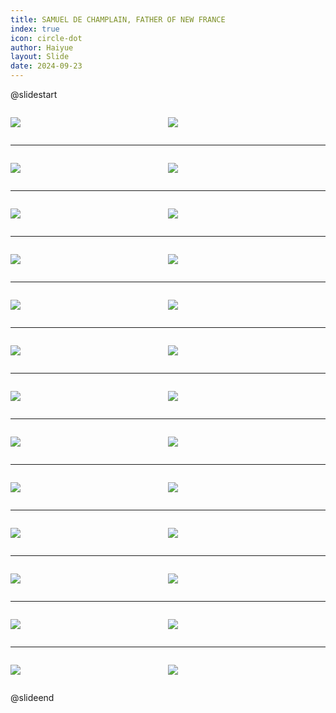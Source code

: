 ```yaml
---
title: SAMUEL DE CHAMPLAIN, FATHER OF NEW FRANCE
index: true
icon: circle-dot
author: Haiyue
layout: Slide
date: 2024-09-23
---
```

 
@slidestart

<div style="display:flex">
<div style="flex:1">

![](/reading/english/Level-Y/SAMUEL%20DE%20CHAMPLAIN,%20FATHER%20OF%20NEW%20FRANCE/001.webp)
</div>
<div style="flex:1">

![](/reading/english/Level-Y/SAMUEL%20DE%20CHAMPLAIN,%20FATHER%20OF%20NEW%20FRANCE/002.webp)
</div>
</div>

---

<div style="display:flex">
<div style="flex:1">

![](/reading/english/Level-Y/SAMUEL%20DE%20CHAMPLAIN,%20FATHER%20OF%20NEW%20FRANCE/003.webp)
</div>
<div style="flex:1">

![](/reading/english/Level-Y/SAMUEL%20DE%20CHAMPLAIN,%20FATHER%20OF%20NEW%20FRANCE/004.webp)
</div>
</div>

---

<div style="display:flex">
<div style="flex:1">

![](/reading/english/Level-Y/SAMUEL%20DE%20CHAMPLAIN,%20FATHER%20OF%20NEW%20FRANCE/005.webp)
</div>
<div style="flex:1">

![](/reading/english/Level-Y/SAMUEL%20DE%20CHAMPLAIN,%20FATHER%20OF%20NEW%20FRANCE/006.webp)
</div>
</div>

---

<div style="display:flex">
<div style="flex:1">

![](/reading/english/Level-Y/SAMUEL%20DE%20CHAMPLAIN,%20FATHER%20OF%20NEW%20FRANCE/007.webp)
</div>
<div style="flex:1">

![](/reading/english/Level-Y/SAMUEL%20DE%20CHAMPLAIN,%20FATHER%20OF%20NEW%20FRANCE/008.webp)
</div>
</div>

---

<div style="display:flex">
<div style="flex:1">

![](/reading/english/Level-Y/SAMUEL%20DE%20CHAMPLAIN,%20FATHER%20OF%20NEW%20FRANCE/009.webp)
</div>
<div style="flex:1">

![](/reading/english/Level-Y/SAMUEL%20DE%20CHAMPLAIN,%20FATHER%20OF%20NEW%20FRANCE/010.webp)
</div>
</div>

---

<div style="display:flex">
<div style="flex:1">

![](/reading/english/Level-Y/SAMUEL%20DE%20CHAMPLAIN,%20FATHER%20OF%20NEW%20FRANCE/011.webp)
</div>
<div style="flex:1">

![](/reading/english/Level-Y/SAMUEL%20DE%20CHAMPLAIN,%20FATHER%20OF%20NEW%20FRANCE/012.webp)
</div>
</div>

---

<div style="display:flex">
<div style="flex:1">

![](/reading/english/Level-Y/SAMUEL%20DE%20CHAMPLAIN,%20FATHER%20OF%20NEW%20FRANCE/013.webp)
</div>
<div style="flex:1">

![](/reading/english/Level-Y/SAMUEL%20DE%20CHAMPLAIN,%20FATHER%20OF%20NEW%20FRANCE/014.webp)
</div>
</div>

---

<div style="display:flex">
<div style="flex:1">

![](/reading/english/Level-Y/SAMUEL%20DE%20CHAMPLAIN,%20FATHER%20OF%20NEW%20FRANCE/015.webp)
</div>
<div style="flex:1">

![](/reading/english/Level-Y/SAMUEL%20DE%20CHAMPLAIN,%20FATHER%20OF%20NEW%20FRANCE/016.webp)
</div>
</div>

---

<div style="display:flex">
<div style="flex:1">

![](/reading/english/Level-Y/SAMUEL%20DE%20CHAMPLAIN,%20FATHER%20OF%20NEW%20FRANCE/017.webp)
</div>
<div style="flex:1">

![](/reading/english/Level-Y/SAMUEL%20DE%20CHAMPLAIN,%20FATHER%20OF%20NEW%20FRANCE/018.webp)
</div>
</div>

---

<div style="display:flex">
<div style="flex:1">

![](/reading/english/Level-Y/SAMUEL%20DE%20CHAMPLAIN,%20FATHER%20OF%20NEW%20FRANCE/019.webp)
</div>
<div style="flex:1">

![](/reading/english/Level-Y/SAMUEL%20DE%20CHAMPLAIN,%20FATHER%20OF%20NEW%20FRANCE/020.webp)
</div>
</div>

---

<div style="display:flex">
<div style="flex:1">

![](/reading/english/Level-Y/SAMUEL%20DE%20CHAMPLAIN,%20FATHER%20OF%20NEW%20FRANCE/021.webp)
</div>
<div style="flex:1">

![](/reading/english/Level-Y/SAMUEL%20DE%20CHAMPLAIN,%20FATHER%20OF%20NEW%20FRANCE/022.webp)
</div>
</div>

---

<div style="display:flex">
<div style="flex:1">

![](/reading/english/Level-Y/SAMUEL%20DE%20CHAMPLAIN,%20FATHER%20OF%20NEW%20FRANCE/023.webp)
</div>
<div style="flex:1">

![](/reading/english/Level-Y/SAMUEL%20DE%20CHAMPLAIN,%20FATHER%20OF%20NEW%20FRANCE/024.webp)
</div>
</div>

---

<div style="display:flex">
<div style="flex:1">

![](/reading/english/Level-Y/SAMUEL%20DE%20CHAMPLAIN,%20FATHER%20OF%20NEW%20FRANCE/025.webp)
</div>
<div style="flex:1">

![](/reading/english/Level-Y/SAMUEL%20DE%20CHAMPLAIN,%20FATHER%20OF%20NEW%20FRANCE/026.webp)
</div>
</div>

@slideend